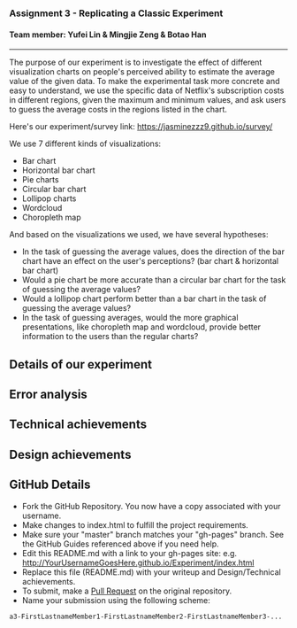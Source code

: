 ### Assignment 3 - Replicating a Classic Experiment
#### Team member: Yufei Lin & Mingjie Zeng & Botao Han
--------

The purpose of our experiment is to investigate the effect of different visualization charts on people's perceived ability to estimate the average value of the given data. To make the experimental task more concrete and easy to understand, we use the specific data of Netflix's subscription costs in different regions, given the maximum and minimum values, and ask users to guess the average costs in the regions listed in the chart.

Here's our experiment/survey link: https://jasminezzz9.github.io/survey/

We use 7 different kinds of visualizations:
- Bar chart
- Horizontal bar chart
- Pie charts
- Circular bar chart
- Lollipop charts
- Wordcloud
- Choropleth map

And based on the visualizations we used, we have several hypotheses:
- In the task of guessing the average values, does the direction of the bar chart have an effect on the user's perceptions? (bar chart & horizontal bar chart)
- Would a pie chart be more accurate than a circular bar chart for the task of guessing the average values?
- Would a lollipop chart perform better than a bar chart in the task of guessing the average values?
- In the task of guessing averages, would the more graphical presentations, like choropleth map and wordcloud, provide better information to the users than the regular charts?

Details of our experiment
---


Error analysis
---


Technical achievements
---

Design achievements
---



GitHub Details
---

- Fork the GitHub Repository. You now have a copy associated with your username.
- Make changes to index.html to fulfill the project requirements. 
- Make sure your "master" branch matches your "gh-pages" branch. See the GitHub Guides referenced above if you need help.
- Edit this README.md with a link to your gh-pages site: e.g. http://YourUsernameGoesHere.github.io/Experiment/index.html
- Replace this file (README.md) with your writeup and Design/Technical achievements.
- To submit, make a [Pull Request](https://help.github.com/articles/using-pull-requests/) on the original repository.
- Name your submission using the following scheme: 
```
a3-FirstLastnameMember1-FirstLastnameMember2-FirstLastnameMember3-...
```
